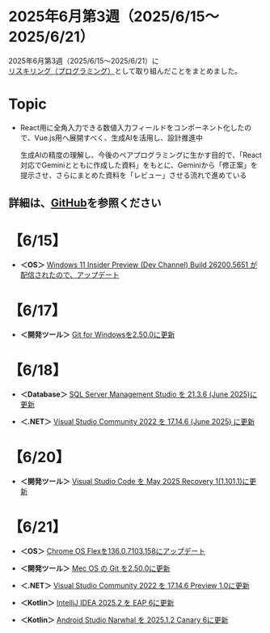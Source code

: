 # 2025年6月第3週（2025/6/15～2025/6/21）

2025年6月第3週（2025/6/15～2025/6/21）に[リスキリング（プログラミング）](https://tatsukiyoshi.github.io/)として取り組んだことをまとめました。

# Topic
- React用に全角入力できる数値入力フィールドをコンポーネント化したので、Vue.js用へ展開すべく、生成AIを活用し、設計推進中
 
  生成AIの精度の理解し、今後のペアプログラミングに生かす目的で、「React対応でGeminiとともに作成した資料」をもとに、Geminiから「修正案」を提示させ、さらにまとめた資料を「レビュー」させる流れで進めている

詳細は、[GitHub](https://tatsukiyoshi.github.io/)を参照ください
---
# 【6/15】
- **＜OS＞**  [Windows 11 Insider Preview (Dev Channel) Build 26200.5651 が配信されたので、アップデート](https://aka.ms/DevLatest)

# 【6/17】
- **＜開発ツール＞**  [Git for Windowsを2.50.0に更新](https://git-scm.com/download)

# 【6/18】
- **＜Database＞**  [SQL Server Management Studio を 21.3.6 (June 2025)に更新](https://learn.microsoft.com/ja-jp/sql/ssms/ssms-21/release-notes-21?view=sql-server-ver16)

- **＜.NET＞**  [Visual Studio Community 2022 を 17.14.6 (June 2025) に更新](https://learn.microsoft.com/en-us/visualstudio/releases/2022/release-notes)

# 【6/20】
- **＜開発ツール＞**  [Visual Studio Code を May 2025 Recovery 1(1.101.1)に更新](https://code.visualstudio.com/)

# 【6/21】
- **＜OS＞**  [Chrome OS Flexを136.0.7103.158にアップデート](https://chromereleases.googleblog.com/search/label/ChromeOS%20Flex)

- **＜開発ツール＞**  [Mec OS の Git を2.50.0に更新](https://git-scm.com/download)

- **＜.NET＞**  [Visual Studio Community 2022 を 17.14.6 Preview 1.0に更新](https://learn.microsoft.com/en-us/visualstudio/releases/2022/release-notes-preview)

- **＜Kotlin＞**  [IntelliJ IDEA 2025.2 を EAP 6に更新](https://www.jetbrains.com/ja-jp/idea/)

- **＜Kotlin＞**  [Android Studio Narwhal を 2025.1.2 Canary 6に更新](https://developer.android.com/studio)
